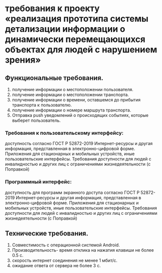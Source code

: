 # требования к проекту «реализация прототипа системы детализации информации о динамически перемещающихся объектах для людей с нарушением зрения»
## Функциональные требования.
1. получение информации о местоположении пользователя.
2. получение информации о местоположении транспорта.
3. получение информации о времени, оставшемся до прибытия транспорта к пользователю.
4. получение информации о номере маршрута транспорта.
5. Отправка push уведомлений о происходящих событиях, которые выберет пользователь.

### Требования к пользовательскому интерфейсу:
доступность согласно ГОСТ Р 52872-2019 Интернет-ресурсы и другая информация, представленная в электронно-цифровой форме. Приложения для стационарных и мобильных устройств,
иные пользовательские интерфейсы. Требования доступности для людей с инвалидностью и других лиц с ограничениями жизнедеятельности (с Поправкой)

### Программный интерфейс:
доступность для программ экранного доступа согласно ГОСТ Р 52872-2019 Интернет-ресурсы и другая информация, представленная в электронно-цифровой форме. Приложения для стационарных и мобильных устройств,
иные пользовательские интерфейсы. Требования доступности для людей с инвалидностью и других лиц с ограничениями жизнедеятельности (с Поправкой)

## Технические требования.
1.	Совместимость с операционной системой Android.
2. Производительность- время отклика на нажатия клавиши не более 0.5 с.
3. скорость интернет соединения не менее 1 мбит/с.
4. ожидание ответа от сервера не более 3 с.


